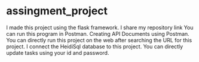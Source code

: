 # assingment_project
I made this project using the flask framework.
I share my repository link You can run this program in Postman.
Creating API Documents using Postman.
You can directly run this project on the web after searching the URL for this project.
I connect the HeidiSql database to this project.
You can directly update tasks using your id and password.

